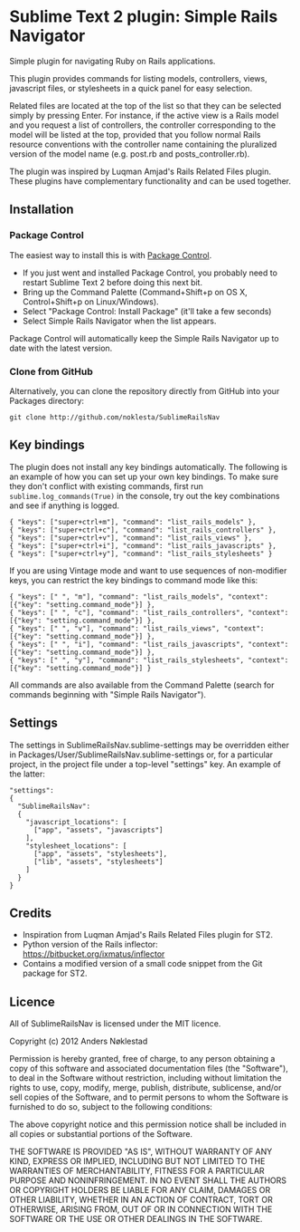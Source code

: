 # Sublime Text 2 plugin: Simple Rails Navigator

Simple plugin for navigating Ruby on Rails applications.

This plugin provides commands for listing models, controllers, views,
javascript files, or stylesheets in a quick panel for easy selection.

Related files are located at the top of the list so that they can be selected
simply by pressing Enter. For instance, if the active view is a Rails model
and you request a list of controllers, the controller corresponding to the
model will be listed at the top, provided that you follow normal Rails
resource conventions with the controller name containing the pluralized
version of the model name (e.g. post.rb and posts_controller.rb).

The plugin was inspired by Luqman Amjad's Rails Related Files plugin. These
plugins have complementary functionality and can be used together.

## Installation

### Package Control

The easiest way to install this is with [Package
Control](http://wbond.net/sublime\_packages/package\_control).

 * If you just went and installed Package Control, you probably need to restart Sublime Text 2 before doing this next bit.
 * Bring up the Command Palette (Command+Shift+p on OS X, Control+Shift+p on Linux/Windows).
 * Select "Package Control: Install Package" (it'll take a few seconds)
 * Select Simple Rails Navigator when the list appears.

Package Control will automatically keep the Simple Rails Navigator up to date
with the latest version.

### Clone from GitHub

Alternatively, you can clone the repository directly from GitHub into your Packages directory:

    git clone http://github.com/noklesta/SublimeRailsNav

## Key bindings

The plugin does not install any key bindings automatically. The following is
an example of how you can set up your own key bindings. To make sure they
don't conflict with existing commands, first run `sublime.log_commands(True)`
in the console, try out the key combinations and see if anything is logged.

    { "keys": ["super+ctrl+m"], "command": "list_rails_models" },
    { "keys": ["super+ctrl+c"], "command": "list_rails_controllers" },
    { "keys": ["super+ctrl+v"], "command": "list_rails_views" },
    { "keys": ["super+ctrl+i"], "command": "list_rails_javascripts" },
    { "keys": ["super+ctrl+y"], "command": "list_rails_stylesheets" }

If you are using Vintage mode and want to use sequences of non-modifier keys,
you can restrict the key bindings to command mode like this:

    { "keys": [" ", "m"], "command": "list_rails_models", "context": [{"key": "setting.command_mode"}] },
    { "keys": [" ", "c"], "command": "list_rails_controllers", "context": [{"key": "setting.command_mode"}] },
    { "keys": [" ", "v"], "command": "list_rails_views", "context": [{"key": "setting.command_mode"}] },
    { "keys": [" ", "i"], "command": "list_rails_javascripts", "context": [{"key": "setting.command_mode"}] },
    { "keys": [" ", "y"], "command": "list_rails_stylesheets", "context": [{"key": "setting.command_mode"}] }

All commands are also available from the Command Palette (search for commands beginning with "Simple Rails Navigator").

## Settings

The settings in SublimeRailsNav.sublime-settings may be overridden either in
Packages/User/SublimeRailsNav.sublime-settings or, for a particular project, in the
project file under a top-level "settings" key. An example of the latter:

    "settings":
    {
      "SublimeRailsNav":
      {
        "javascript_locations": [
          ["app", "assets", "javascripts"]
        ],
        "stylesheet_locations": [
          ["app", "assets", "stylesheets"],
          ["lib", "assets", "stylesheets"]
        ]
      }
    }

## Credits

- Inspiration from Luqman Amjad's Rails Related Files plugin for ST2.
- Python version of the Rails inflector: <https://bitbucket.org/ixmatus/inflector>
- Contains a modified version of a small code snippet from the Git package for ST2.

## Licence

All of SublimeRailsNav is licensed under the MIT licence.

  Copyright (c) 2012 Anders Nøklestad

  Permission is hereby granted, free of charge, to any person obtaining a copy
  of this software and associated documentation files (the "Software"), to deal
  in the Software without restriction, including without limitation the rights
  to use, copy, modify, merge, publish, distribute, sublicense, and/or sell
  copies of the Software, and to permit persons to whom the Software is
  furnished to do so, subject to the following conditions:

  The above copyright notice and this permission notice shall be included in
  all copies or substantial portions of the Software.

  THE SOFTWARE IS PROVIDED "AS IS", WITHOUT WARRANTY OF ANY KIND, EXPRESS OR
  IMPLIED, INCLUDING BUT NOT LIMITED TO THE WARRANTIES OF MERCHANTABILITY,
  FITNESS FOR A PARTICULAR PURPOSE AND NONINFRINGEMENT. IN NO EVENT SHALL THE
  AUTHORS OR COPYRIGHT HOLDERS BE LIABLE FOR ANY CLAIM, DAMAGES OR OTHER
  LIABILITY, WHETHER IN AN ACTION OF CONTRACT, TORT OR OTHERWISE, ARISING FROM,
  OUT OF OR IN CONNECTION WITH THE SOFTWARE OR THE USE OR OTHER DEALINGS IN
  THE SOFTWARE.
